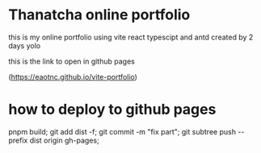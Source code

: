 # Thanatcha online portfolio

this is my online portfolio using vite react typescipt and antd
created by 2 days
yolo

this is the link to open in github pages

(https://eaotnc.github.io/vite-portfolio)

# how to deploy to github pages

pnpm build;
git add dist -f;
git commit -m "fix part";
git subtree push --prefix dist origin gh-pages;
